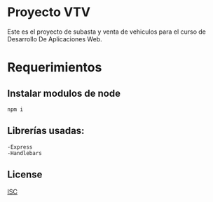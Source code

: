 # Proyecto VTV
Este es el proyecto de subasta y venta de vehiculos para el curso de Desarrollo De Aplicaciones Web.

# Requerimientos

## Instalar modulos de node
```
npm i
```

## Librerías usadas:
```
-Express
-Handlebars
```

## License
[ISC](https://choosealicense.com/licenses/isc/)